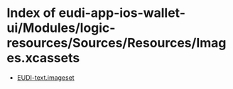 # Index of eudi-app-ios-wallet-ui/Modules/logic-resources/Sources/Resources/Images.xcassets

- [EUDI-text.imageset](/eudi-app-ios-wallet-ui/Modules/logic-resources/Sources/Resources/Images.xcassets/EUDI-text.imageset/)